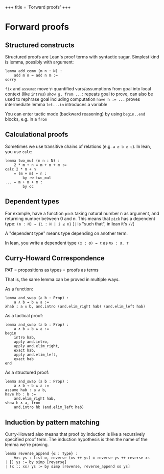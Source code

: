 +++
title = 'Forward proofs'
+++
# Forward proofs
## Structured constructs
Structured proofs are Lean's proof terms with syntactic sugar.
Simplest kind is lemma, possibly with argument:

```lean
lemma add_comm (m n : Ν) :
    add m n = add n m :=
sorry
```

`fix` and `assume`: move `∀`-quantified vars/assumptions from goal into local context (like `intros`)
`show g, from ...`: repeats goal to prove, can also be used to rephrase goal including computation
`have h := ...` proves intermediate lemma
`let...in` introduces a variable

You can enter tactic mode (backward reasoning) by using `begin..end` blocks, e.g. in a `from`

## Calculational proofs
Sometimes we use transitive chains of relations (e.g. `a ≥ b ≥ c`).
In lean, you use `calc`:

```lean
lemma two_mul (m n : Ν) :
    2 * m + n = m + n + m :=
calc 2 * m + n
    = (m + m) + n :
        by rw two_mul
... = m + n + m :
        by cc
```

## Dependent types
For example, have a function `pick` taking natural number n as argument, and returning number between 0 and n.
This means that `pick` has a dependent type: `(n : Ν) → {i : Ν | i ≤ n}` (`|` is "such that", in lean it's `//`)

A "dependent type" means type depending on another term.

In lean, you write a dependent type `(x : σ) → τ` as `∀x : σ, τ`

## Curry-Howard Correspondence
PAT = propositions as types = proofs as terms

That is, the same lemma can be proved in multiple ways.

As a function:

```lean
lemma and_swap (a b : Prop) :
    a ∧ b → b ∧ a :=
λhab : a ∧ b, and.intro (and.elim_right hab) (and.elim_left hab)
```

As a tactical proof:

```lean
lemma and_swap (a b : Prop) :
    a ∧ b → b ∧ a :=
begin
    intro hab,
    apply and.intro,
    apply and.elim_right,
    exact hab,
    apply and.elim_left,
    exact hab
end
```

As a structured proof:

```lean
lemma and_swap (a b : Prop) :
    a ∧ b → b ∧ a :=
assume hab : a ∧ b,
have hb : b :=
    and.elim_right hab,
show b ∧ a, from
    and.intro hb (and.elim_left hab)
```

## Induction by pattern matching
Curry-Howard also means that proof by induction is like a recursively specified proof term.
The induction hypothesis is then the name of the lemma we're proving.

```lean
lemma reverse_append {α : Type} :
    ∀xs ys : list α, reverse (xs ++ ys) = reverse ys ++ reverse xs
| [] ys := by simp [reverse]
| (x :: xs) ys := by simp [reverse, reverse_append xs ys]
```
